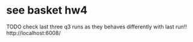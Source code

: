 # see basket hw4
TODO check last three q3 runs as they behaves differently with last run!! http://localhost:6008/ 
